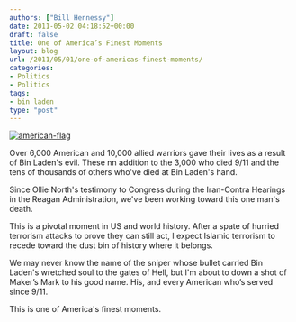 ```yaml
---
authors: ["Bill Hennessy"]
date: 2011-05-02 04:18:52+00:00
draft: false
title: One of America’s Finest Moments
layout: blog
url: /2011/05/01/one-of-americas-finest-moments/
categories:
- Politics
- Politics
tags:
- bin laden
type: "post"
---
```


[![american-flag](https://hennessysview.com/wp-content/uploads/2011/05/american-flag_thumb.jpg)
](https://hennessysview.com/wp-content/uploads/2011/05/american-flag.jpg)

Over 6,000 American and 10,000 allied warriors gave their lives as a result of Bin Laden's evil. These nn addition to the 3,000 who died 9/11 and the tens of thousands of others who've died at Bin Laden's hand. 

Since Ollie North's testimony to Congress during the Iran-Contra Hearings in the Reagan Administration, we've been working toward this one man's death. 

This is a pivotal moment in US and world history. After a spate of hurried terrorism attacks to prove they can still act, I expect Islamic terrorism to recede toward the dust bin of history where it belongs.

We may never know the name of the sniper whose bullet carried Bin Laden's wretched soul to the gates of Hell, but I'm about to down a shot of Maker’s Mark to his good name. His, and every American who’s served since 9/11. 

This is one of America's finest moments.

